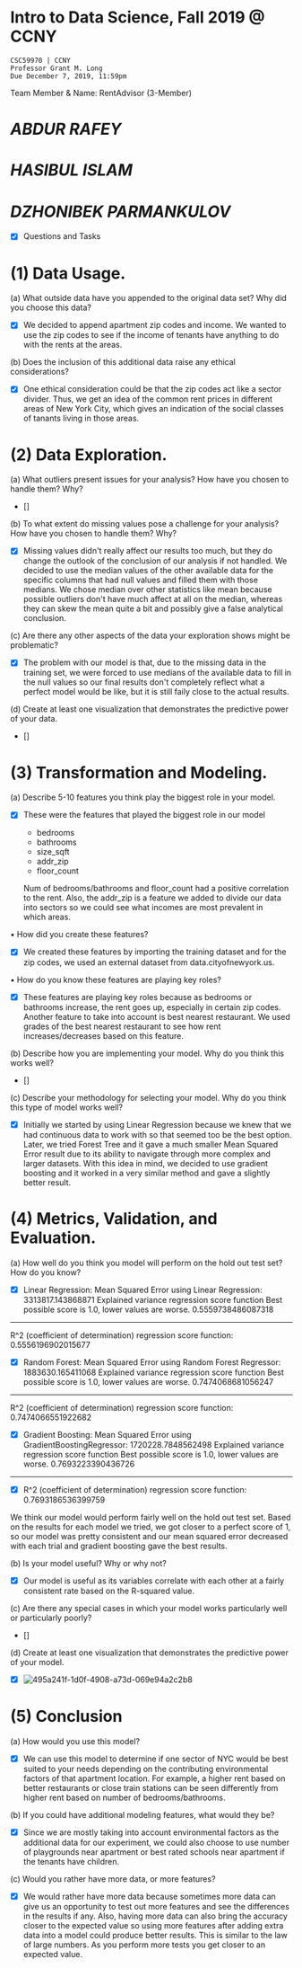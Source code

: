 # Intro to Data Science, Fall 2019 @ CCNY
    CSC59970 | CCNY
    Professor Grant M. Long
    Due December 7, 2019, 11:59pm

Team Member & Name: RentAdvisor (3-Member)
# *ABDUR RAFEY*
# *HASIBUL ISLAM*
# *DZHONIBEK PARMANKULOV*

- [X] Questions and Tasks
# (1) Data Usage.
(a) What outside data have you appended to the original data set? Why did you choose this data? 

- [X] We decided to append apartment zip codes and income. We wanted to use the zip codes to see if the income of tenants have anything to do with the rents at the areas. 

(b) Does the inclusion of this additional data raise any ethical considerations? 

- [X] One ethical consideration could be that the zip codes act like a sector divider. Thus, we get an idea of the common rent prices in different areas of New York City, which gives an indication of the social classes of tanants living in those areas.

# (2) Data Exploration. 
(a) What outliers present issues for your analysis? How have you chosen to handle them? Why?

- []

(b) To what extent do missing values pose a challenge for your analysis? How have you chosen to handle them? Why?

- [X] Missing values didn't really affect our results too much, but they do change the outlook of the conclusion of our analysis if not handled. We decided to use the median values of the other available data for the specific columns that had null values and filled them with those medians. We chose median over other statistics like mean because possible outliers don't have much affect at all on the median, whereas they can skew the mean quite a bit and possibly give a false analytical conclusion.    

(c) Are there any other aspects of the data your exploration shows might be problematic? 

- [X] The problem with our model is that, due to the missing data in the training set, we were forced to use medians of the available data to fill in the null values so our final results don't completely reflect what a perfect model would be like, but it is still faily close to the actual results. 

(d) Create at least one visualization that demonstrates the predictive power of your data. 

- []

# (3) Transformation and Modeling.
 (a) Describe 5-10 features you think play the biggest role in your model. 

- [X] These were the features that played the biggest role in our model

    - bedrooms
    - bathrooms
    - size_sqft
    - addr_zip
    - floor_count
  
  Num of bedrooms/bathrooms and floor_count had a positive correlation to the rent. 
  Also, the addr_zip is a feature we added to divide our data into sectors so we could see what incomes are most prevalent in    
  which areas.   
  
• How did you create these features? 

- [X] We created these features by importing the training dataset and for the zip codes, we used an external dataset from data.cityofnewyork.us.

• How do you know these features are playing key roles? 

- [X] These features are playing key roles because as bedrooms or bathrooms increase, the rent goes up, especially in certain zip codes. Another feature to take into account is best nearest restaurant. We used grades of the best nearest restaurant to see how rent increases/decreases based on this feature. 

(b) Describe how you are implementing your model. Why do you think this works well? 

- []

(c) Describe your methodology for selecting your model. Why do you think this type of model works well? 

- [X] Initially we started by using Linear Regression because we knew that we had continuous data to work with so that seemed too be the best option. Later, we tried Forest Tree and it gave a much smaller Mean Squared Error result due to its ability to navigate through more complex and larger datasets. With this idea in mind, we decided to use gradient boosting and it worked in a very similar method and gave a slightly better result. 

# (4) Metrics, Validation, and Evaluation. 
(a) How well do you think you model will perform on the hold out test set? How do you know? 

- [X] Linear Regression:
  Mean Squared Error using Linear Regression: 3313817.143868871
  Explained variance regression score function
  Best possible score is 1.0, lower values are worse.
  0.5559738486087318
-------------------------------------------------------
  R^2 (coefficient of determination) regression score function:
  0.5556196902015677
    
- [X] Random Forest:
  Mean Squared Error using Random Forest Regressor: 1883630.165411068
  Explained variance regression score function
  Best possible score is 1.0, lower values are worse.
  0.7474068681056247
-------------------------------------------------------
  R^2 (coefficient of determination) regression score function:
  0.7474066551922682

- [X] Gradient Boosting:
  Mean Squared Error using GradientBoostingRegressor: 1720228.7848562498
  Explained variance regression score function
  Best possible score is 1.0, lower values are worse.
  0.7693223390436726
-------------------------------------------------------
 - [X] R^2 (coefficient of determination) regression score function:
  0.7693186536399759
  
We think our model would perform fairly well on the hold out test set. Based on the results for each model we tried, we got closer to a perfect score of 1, so our model was pretty consistent and our mean squared error decreased with each trial and gradient boosting gave the best results.   

(b) Is your model useful? Why or why not? 

- [X] Our model is useful as its variables correlate with each other at a fairly consistent rate based on the R-squared value.  

(c) Are there any special cases in which your model works particularly well or particularly poorly? 

- [] 


(d) Create at least one visualization that demonstrates the predictive power of your model. 

- [X] ![495a241f-1d0f-4908-a73d-069e94a2c2b8](https://user-images.githubusercontent.com/36207058/70367217-fe958300-186b-11ea-8402-a768fb6feae9.jpg)

# (5) Conclusion 
(a) How would you use this model? 

- [X] We can use this model to determine if one sector of NYC would be best suited to your needs depending on the contributing environmental factors of that apartment location. For example, a higher rent based on better restaurants or close train stations can be seen differently from higher rent based on number of bedrooms/bathrooms. 

(b) If you could have additional modeling features, what would they be? 

- [X] Since we are mostly taking into account environmental factors as the additional data for our experiment, we could also choose to use number of playgrounds near apartment or best rated schools near apartment if the tenants have children. 

(c) Would you rather have more data, or more features?

- [X] We would rather have more data because sometimes more data can give us an opportunity to test out more features and see the differences in the results if any. Also, having more data can also bring the accuracy closer to the expected value so using more features after adding extra data into a model could produce better results. This is similar to the law of large numbers. As you perform more tests you get closer to an expected value.  
